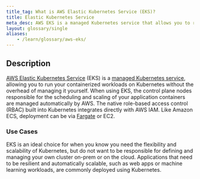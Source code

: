 ```yaml
---
title_tag: What is AWS Elastic Kubernetes Service (EKS)?
title: Elastic Kubernetes Service
meta_desc: AWS EKS is a managed Kubernetes service that allows you to run your containerized workloads on Kubernetes without the overhead of managing it yourself.
layout: glossary/single
aliases:
    - /learn/glossary/aws-eks/
---
```


## Description

[AWS Elastic Kubernetes Service](https://aws.amazon.com/eks/) (EKS) is a [managed Kubernetes service](/learn/glossary/managed-kubernetes/), allowing you to run your containerized workloads on Kubernetes without the overhead of managing it yourself. When using EKS, the control plane nodes responsible for the scheduling and scaling of your application containers are managed automatically by AWS. The native role-based access control (RBAC) built into Kubernetes integrates directly with AWS IAM. Like Amazon ECS, deployment can be via [Fargate](/learn/glossary/aws-fargate/) or EC2.

### Use Cases

EKS is an ideal choice for when you know you need the flexibility and scalability of Kubernetes, but do not want to be responsible for defining and managing your own cluster on-prem or on the cloud. Applications that need to be resilient and automatically scalable, such as web apps or machine learning workloads, are commonly deployed using Kubernetes.
